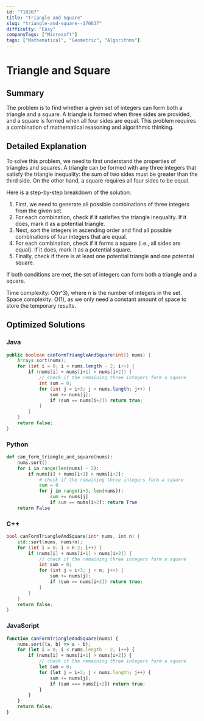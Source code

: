 ```yaml
---
id: "710267"
title: "Triangle and Square"
slug: "triangle-and-square--170637"
difficulty: "Easy"
companyTags: ["Microsoft"]
tags: ["Mathematical", "Geometric", "Algorithms"]
---
```


# Triangle and Square

## Summary
The problem is to find whether a given set of integers can form both a triangle and a square. A triangle is formed when three sides are provided, and a square is formed when all four sides are equal. This problem requires a combination of mathematical reasoning and algorithmic thinking.

## Detailed Explanation
To solve this problem, we need to first understand the properties of triangles and squares. A triangle can be formed with any three integers that satisfy the triangle inequality: the sum of two sides must be greater than the third side. On the other hand, a square requires all four sides to be equal.

Here is a step-by-step breakdown of the solution:

1. First, we need to generate all possible combinations of three integers from the given set.
2. For each combination, check if it satisfies the triangle inequality. If it does, mark it as a potential triangle.
3. Next, sort the integers in ascending order and find all possible combinations of four integers that are equal.
4. For each combination, check if it forms a square (i.e., all sides are equal). If it does, mark it as a potential square.
5. Finally, check if there is at least one potential triangle and one potential square.

If both conditions are met, the set of integers can form both a triangle and a square.

Time complexity: O(n^3), where n is the number of integers in the set.
Space complexity: O(1), as we only need a constant amount of space to store the temporary results.

## Optimized Solutions

### Java
```java
public boolean canFormTriangleAndSquare(int[] nums) {
    Arrays.sort(nums);
    for (int i = 0; i < nums.length - 2; i++) {
        if (nums[i] + nums[i+1] > nums[i+2]) {
            // check if the remaining three integers form a square
            int sum = 0;
            for (int j = i+3; j < nums.length; j++) {
                sum += nums[j];
                if (sum == nums[i+2]) return true;
            }
        }
    }
    return false;
}
```

### Python
```python
def can_form_triangle_and_square(nums):
    nums.sort()
    for i in range(len(nums) - 2):
        if nums[i] + nums[i+1] > nums[i+2]:
            # check if the remaining three integers form a square
            sum = 0
            for j in range(i+3, len(nums)):
                sum += nums[j]
                if sum == nums[i+2]: return True
    return False
```

### C++
```cpp
bool canFormTriangleAndSquare(int* nums, int n) {
    std::sort(nums, nums+n);
    for (int i = 0; i < n-2; i++) {
        if (nums[i] + nums[i+1] > nums[i+2]) {
            // check if the remaining three integers form a square
            int sum = 0;
            for (int j = i+3; j < n; j++) {
                sum += nums[j];
                if (sum == nums[i+2]) return true;
            }
        }
    }
    return false;
}
```

### JavaScript
```javascript
function canFormTriangleAndSquare(nums) {
    nums.sort((a, b) => a - b);
    for (let i = 0; i < nums.length - 2; i++) {
        if (nums[i] + nums[i+1] > nums[i+2]) {
            // check if the remaining three integers form a square
            let sum = 0;
            for (let j = i+3; j < nums.length; j++) {
                sum += nums[j];
                if (sum === nums[i+2]) return true;
            }
        }
    }
    return false;
}
```